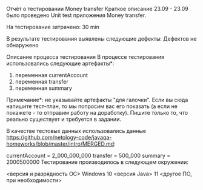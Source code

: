 Отчёт о тестировании Money transfer
Краткое описание
23.09 - 23.09 было проведено Unit test приложения Money transfer.

На тестирование затрачено: 30 min

В результате тестирования выявлены следующие дефекты:
    Дефектов не обнаружено

Описание процесса тестирования
    В процессе тестирования использовались следующие артефакты*:

1. переменная currentAccount
2. переменная transfer
3. переменная summary

Примечание*: не указывайте артефакты "для галочки". Если вы сюда напишите тест-план, то мы попросим вас его показать (а если не покажете - то отправим работу на доработку). Пишите только то, что реально существует и требуется в задании.

В качестве тестовых данных использовались данные https://github.com/netology-code/javaqa-homeworks/blob/master/intro/MERGED.md:

currentAccount = 2_000_000_000
transfer = 500_000
summary = 2000500000
Тестирование производилось в следующем окружении:

<версия и разрядность ОС> Windows 10
<версия Java> 11
<другое ПО, при необходимости>

